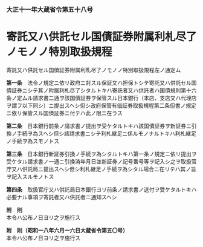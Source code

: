 ### 大正十一年大蔵省令第五十八号  
# 寄託又ハ供託セル国債証券附属利札尽了ノモノノ特別取扱規程  
寄託又ハ供託セル国債証券附属利札尽了ノモノノ特別取扱規程左ノ通定ム  
  
  
**第一条**　法令ノ規定ニ依リ政府ニ対スル保証又ハ担保トシテ寄託又ハ供託セル国債証券ニシテ其ノ附属利札尽了シタルトキハ寄託者又ハ供託者ハ国債規則第十六条ノ定ムル請求書二通ヲ該国債証券ヲ保管スル日本銀行（本店、支店又ハ代理店ヲ謂フ以下同シ）ニ提出スヘシ但シ政府保管有価証券取扱規程第二条但書ノ規定ニ依リ保管スル国債証券ニ付テハ此ノ限ニ在ラス  
  
**第二条**　日本銀行前条ノ請求書ノ提出ヲ受ケタルトキハ該国債証券ヲ新証券ニ引換ノ手続ヲ為スヘシ但シ該請求書ニシテ利札継足ニ係ルモノナルトキハ利札継足ノ手続ヲ為スモノトス  
  
**第三条**　日本銀行新証券引換ノ手続ヲ為シタルトキハ第一条ノ規定ニ依リ提出ヲ受ケタル請求書ノ一通ニ引換済年月日並新証券ノ記号番号等ヲ記入シ之ヲ取扱官庁又ハ供託局ニ提出スヘシ但シ利札継足ノ手続ヲ為シタル場合ニ在リテハ其ノ旨ヲ記入スルモノトス  
  
**第四条**　取扱官庁又ハ供託局日本銀行ヨリ前条ノ請求書ノ送付ヲ受ケタルトキハ必要ナル事項ヲ寄託者又ハ供託者ニ通知スヘシ  
  
**附　則**  
本令ハ公布ノ日ヨリ之ヲ施行ス  
  
**附　則（昭和一八年六月一六日大蔵省令第五〇号）**  
本令ハ公布ノ日ヨリ之ヲ施行ス  
  
